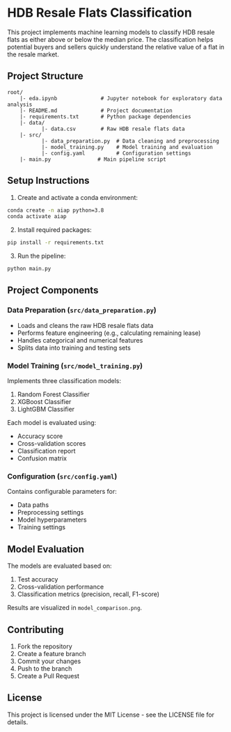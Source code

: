 # HDB Resale Flats Classification

This project implements machine learning models to classify HDB resale flats as either above or below the median price. The classification helps potential buyers and sellers quickly understand the relative value of a flat in the resale market.

## Project Structure

```
root/
    |- eda.ipynb              # Jupyter notebook for exploratory data analysis
    |- README.md              # Project documentation
    |- requirements.txt       # Python package dependencies
    |- data/
           |- data.csv        # Raw HDB resale flats data
    |- src/
           |- data_preparation.py  # Data cleaning and preprocessing
           |- model_training.py    # Model training and evaluation
           |- config.yaml          # Configuration settings
    |- main.py               # Main pipeline script
```

## Setup Instructions

1. Create and activate a conda environment:
```bash
conda create -n aiap python=3.8
conda activate aiap
```

2. Install required packages:
```bash
pip install -r requirements.txt
```

3. Run the pipeline:
```bash
python main.py
```

## Project Components

### Data Preparation (`src/data_preparation.py`)
- Loads and cleans the raw HDB resale flats data
- Performs feature engineering (e.g., calculating remaining lease)
- Handles categorical and numerical features
- Splits data into training and testing sets

### Model Training (`src/model_training.py`)
Implements three classification models:
1. Random Forest Classifier
2. XGBoost Classifier
3. LightGBM Classifier

Each model is evaluated using:
- Accuracy score
- Cross-validation scores
- Classification report
- Confusion matrix

### Configuration (`src/config.yaml`)
Contains configurable parameters for:
- Data paths
- Preprocessing settings
- Model hyperparameters
- Training settings

## Model Evaluation

The models are evaluated based on:
1. Test accuracy
2. Cross-validation performance
3. Classification metrics (precision, recall, F1-score)

Results are visualized in `model_comparison.png`.

## Contributing

1. Fork the repository
2. Create a feature branch
3. Commit your changes
4. Push to the branch
5. Create a Pull Request

## License

This project is licensed under the MIT License - see the LICENSE file for details. 